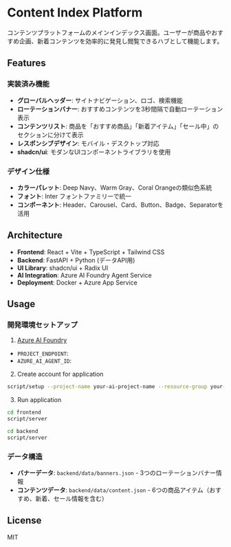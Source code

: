 # Content Index Platform

コンテンツプラットフォームのメインインデックス画面。ユーザーが商品やおすすめ企画、新着コンテンツを効率的に発見し閲覧できるハブとして機能します。

## Features

### 実装済み機能
- **グローバルヘッダー**: サイトナビゲーション、ロゴ、検索機能
- **ローテーションバナー**: おすすめコンテンツを3秒間隔で自動ローテーション表示
- **コンテンツリスト**: 商品を「おすすめ商品」「新着アイテム」「セール中」のセクションに分けて表示
- **レスポンシブデザイン**: モバイル・デスクトップ対応
- **shadcn/ui**: モダンなUIコンポーネントライブラリを使用

### デザイン仕様
- **カラーパレット**: Deep Navy、Warm Gray、Coral Orangeの類似色系統
- **フォント**: Inter フォントファミリーで統一
- **コンポーネント**: Header、Carousel、Card、Button、Badge、Separatorを活用

## Architecture

- **Frontend**: React + Vite + TypeScript + Tailwind CSS
- **Backend**: FastAPI + Python (データAPI用)
- **UI Library**: shadcn/ui + Radix UI
- **AI Integration**: Azure AI Foundry Agent Service
- **Deployment**: Docker + Azure App Service

## Usage

### 開発環境セットアップ

1. [Azure AI Foundry](https://learn.microsoft.com/ja-jp/azure/ai-foundry/agents/environment-setup)

- `PROJECT_ENDPOINT`: 
- `AZURE_AI_AGENT_ID`: 

2. Create account for application

```bash
script/setup --project-name your-ai-project-name --resource-group your-resource-group-name
```

3. Run application

```bash
cd frontend
script/server
```

```bash
cd backend
script/server
```

### データ構造

- **バナーデータ**: `backend/data/banners.json` - 3つのローテーションバナー情報
- **コンテンツデータ**: `backend/data/content.json` - 6つの商品アイテム（おすすめ、新着、セール情報を含む）

## License

MIT
